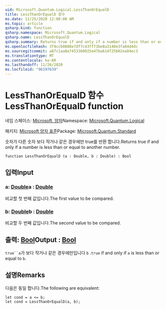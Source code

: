 ```yaml
---
uid: Microsoft.Quantum.Logical.LessThanOrEqualD
title: LessThanOrEqualD 함수
ms.date: 11/25/2020 12:00:00 AM
ms.topic: article
qsharp.kind: function
qsharp.namespace: Microsoft.Quantum.Logical
qsharp.name: LessThanOrEqualD
qsharp.summary: Returns true if and only if a number is less than or equal to another number.
ms.openlocfilehash: 3f4ccb0888e7df7c43ff73be8a3140e3fa84d4dc
ms.sourcegitcommit: a87c1aa8e7453360025e47ba614f25b02ea84ec3
ms.translationtype: MT
ms.contentlocale: ko-KR
ms.lasthandoff: 11/26/2020
ms.locfileid: "96197639"
---
```

# <a name="lessthanorequald-function"></a><span data-ttu-id="6d4cb-102">LessThanOrEqualD 함수</span><span class="sxs-lookup"><span data-stu-id="6d4cb-102">LessThanOrEqualD function</span></span>

<span data-ttu-id="6d4cb-103">네임 스페이스: [Microsoft. 양자](xref:Microsoft.Quantum.Logical)</span><span class="sxs-lookup"><span data-stu-id="6d4cb-103">Namespace: [Microsoft.Quantum.Logical](xref:Microsoft.Quantum.Logical)</span></span>

<span data-ttu-id="6d4cb-104">패키지: [Microsoft 양자 표준](https://nuget.org/packages/Microsoft.Quantum.Standard)</span><span class="sxs-lookup"><span data-stu-id="6d4cb-104">Package: [Microsoft.Quantum.Standard](https://nuget.org/packages/Microsoft.Quantum.Standard)</span></span>


<span data-ttu-id="6d4cb-105">숫자가 다른 숫자 보다 작거나 같은 경우에만 true를 반환 합니다.</span><span class="sxs-lookup"><span data-stu-id="6d4cb-105">Returns true if and only if a number is less than or equal to another number.</span></span>

```qsharp
function LessThanOrEqualD (a : Double, b : Double) : Bool
```


## <a name="input"></a><span data-ttu-id="6d4cb-106">입력</span><span class="sxs-lookup"><span data-stu-id="6d4cb-106">Input</span></span>

### <a name="a--double"></a><span data-ttu-id="6d4cb-107">a: [Double](xref:microsoft.quantum.lang-ref.double)</span><span class="sxs-lookup"><span data-stu-id="6d4cb-107">a : [Double](xref:microsoft.quantum.lang-ref.double)</span></span>

<span data-ttu-id="6d4cb-108">비교할 첫 번째 값입니다.</span><span class="sxs-lookup"><span data-stu-id="6d4cb-108">The first value to be compared.</span></span>


### <a name="b--double"></a><span data-ttu-id="6d4cb-109">b: [Double](xref:microsoft.quantum.lang-ref.double)</span><span class="sxs-lookup"><span data-stu-id="6d4cb-109">b : [Double](xref:microsoft.quantum.lang-ref.double)</span></span>

<span data-ttu-id="6d4cb-110">비교할 두 번째 값입니다.</span><span class="sxs-lookup"><span data-stu-id="6d4cb-110">The second value to be compared.</span></span>



## <a name="output--bool"></a><span data-ttu-id="6d4cb-111">출력: [Bool](xref:microsoft.quantum.lang-ref.bool)</span><span class="sxs-lookup"><span data-stu-id="6d4cb-111">Output : [Bool](xref:microsoft.quantum.lang-ref.bool)</span></span>

<span data-ttu-id="6d4cb-112">`true``a`가 보다 작거나 같은 경우에만입니다 `b` .</span><span class="sxs-lookup"><span data-stu-id="6d4cb-112">`true` if and only if `a` is less than or equal to `b`.</span></span>

## <a name="remarks"></a><span data-ttu-id="6d4cb-113">설명</span><span class="sxs-lookup"><span data-stu-id="6d4cb-113">Remarks</span></span>

<span data-ttu-id="6d4cb-114">다음은 동일 합니다.</span><span class="sxs-lookup"><span data-stu-id="6d4cb-114">The following are equivalent:</span></span>

```Q#
let cond = a <= b;
let cond = LessThanOrEqualD(a, b);
```